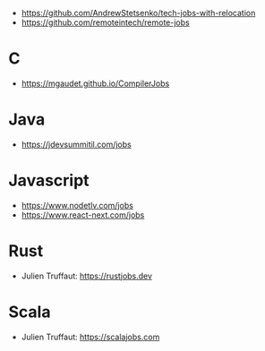 - https://github.com/AndrewStetsenko/tech-jobs-with-relocation
- https://github.com/remoteintech/remote-jobs

# C 

- https://mgaudet.github.io/CompilerJobs

# Java 

- https://jdevsummitil.com/jobs

# Javascript

- https://www.nodetlv.com/jobs
- https://www.react-next.com/jobs

# Rust 

- Julien Truffaut: https://rustjobs.dev

# Scala 

- Julien Truffaut: https://scalajobs.com




